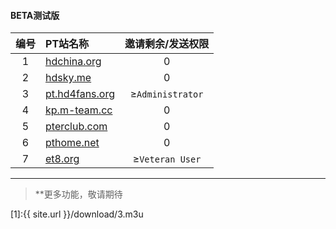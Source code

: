 ---
---
#### BETA测试版

|编号|PT站名称|邀请剩余/发送权限|
|:----:| :----  | :----:  |
| 1 | [hdchina.org](https://hdchina.org) | 0 |
| 2 | [hdsky.me](https://hdsky.me) | 0  |
| 3 | [pt.hd4fans.org](https://pt.hd4fans.org) | ≥`Administrator` |
| 4 | [kp.m-team.cc](https://kp.m-team.cc) | 0 |
| 5 | [pterclub.com](https://pterclub.com) |0|
| 6 | [pthome.net](https://pthome.net) |0|
| 7 | [et8.org](https://et8.org) |≥`Veteran User`|

----------------

> **更多功能，敬请期待 


[1]:{{ site.url }}/download/3.m3u

